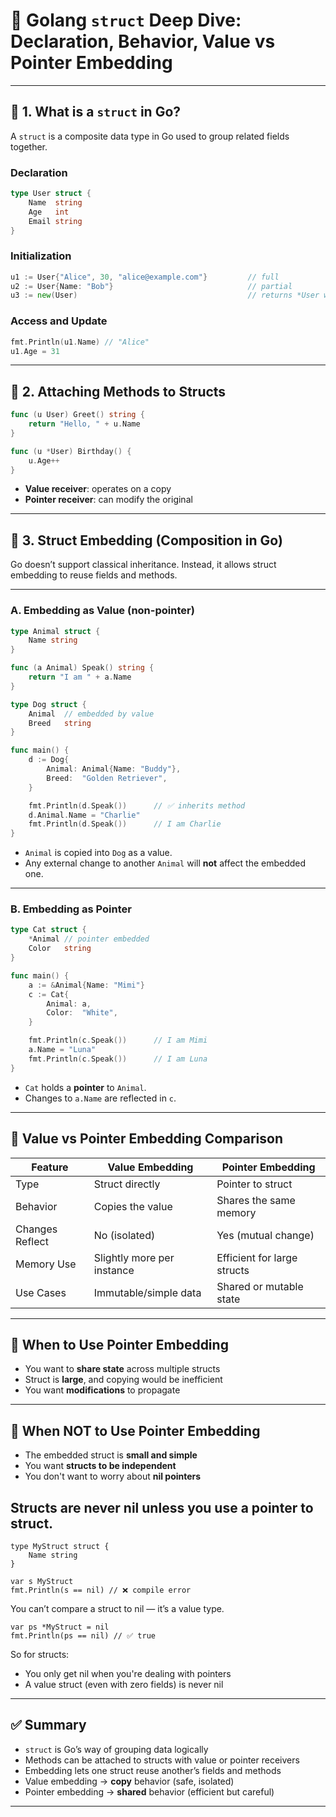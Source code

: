 # 📘 Golang `struct` Deep Dive: Declaration, Behavior, Value vs Pointer Embedding

---

## 🧱 1. What is a `struct` in Go?

A `struct` is a composite data type in Go used to group related fields together.

### Declaration

```go
type User struct {
    Name  string
    Age   int
    Email string
}
```

### Initialization

```go
u1 := User{"Alice", 30, "alice@example.com"}         // full
u2 := User{Name: "Bob"}                              // partial
u3 := new(User)                                      // returns *User with zero-values
```

### Access and Update

```go
fmt.Println(u1.Name) // "Alice"
u1.Age = 31
```

---

## 🧩 2. Attaching Methods to Structs

```go
func (u User) Greet() string {
    return "Hello, " + u.Name
}

func (u *User) Birthday() {
    u.Age++
}
```

- **Value receiver**: operates on a copy
- **Pointer receiver**: can modify the original

---

## 🧬 3. Struct Embedding (Composition in Go)

Go doesn’t support classical inheritance. Instead, it allows struct embedding to reuse fields and methods.

---

### A. Embedding as Value (non-pointer)

```go
type Animal struct {
    Name string
}

func (a Animal) Speak() string {
    return "I am " + a.Name
}

type Dog struct {
    Animal  // embedded by value
    Breed   string
}

func main() {
    d := Dog{
        Animal: Animal{Name: "Buddy"},
        Breed:  "Golden Retriever",
    }

    fmt.Println(d.Speak())      // ✅ inherits method
    d.Animal.Name = "Charlie"
    fmt.Println(d.Speak())      // I am Charlie
}
```

- `Animal` is copied into `Dog` as a value.
- Any external change to another `Animal` will **not** affect the embedded one.

---

### B. Embedding as Pointer

```go
type Cat struct {
    *Animal // pointer embedded
    Color   string
}

func main() {
    a := &Animal{Name: "Mimi"}
    c := Cat{
        Animal: a,
        Color:  "White",
    }

    fmt.Println(c.Speak())      // I am Mimi
    a.Name = "Luna"
    fmt.Println(c.Speak())      // I am Luna
}
```

- `Cat` holds a **pointer** to `Animal`.
- Changes to `a.Name` are reflected in `c`.

---

## 🤯 Value vs Pointer Embedding Comparison

| Feature         | Value Embedding            | Pointer Embedding           |
| --------------- | -------------------------- | --------------------------- |
| Type            | Struct directly            | Pointer to struct           |
| Behavior        | Copies the value           | Shares the same memory      |
| Changes Reflect | No (isolated)              | Yes (mutual change)         |
| Memory Use      | Slightly more per instance | Efficient for large structs |
| Use Cases       | Immutable/simple data      | Shared or mutable state     |

---

## 🔧 When to Use Pointer Embedding

- You want to **share state** across multiple structs
- Struct is **large**, and copying would be inefficient
- You want **modifications** to propagate

---

## 🚫 When NOT to Use Pointer Embedding

- The embedded struct is **small and simple**
- You want **structs to be independent**
- You don't want to worry about **nil pointers**

## Structs are never nil unless you use a pointer to struct.

```
type MyStruct struct {
    Name string
}

var s MyStruct
fmt.Println(s == nil) // ❌ compile error

```

You can’t compare a struct to nil — it’s a value type. <br>

```
var ps *MyStruct = nil
fmt.Println(ps == nil) // ✅ true

```

So for structs: <br>

- You only get nil when you're dealing with pointers
- A value struct (even with zero fields) is never nil

---

## ✅ Summary

- `struct` is Go’s way of grouping data logically
- Methods can be attached to structs with value or pointer receivers
- Embedding lets one struct reuse another’s fields and methods
- Value embedding → **copy** behavior (safe, isolated)
- Pointer embedding → **shared** behavior (efficient but careful)

---
